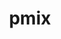 ---
title: "pmix"
layout: cache
categories: [package, develop-2023-05-21]
meta: {"versions": ["4.2.3"], "compilers": ["gcc@=11.1.0", "gcc@=11.3.0", "gcc@=12.1.0", "gcc@=12.3.0", "gcc@=7.3.1", "oneapi@=2023.0.0"], "oss": ["amzn2", "ubuntu20.04", "ubuntu22.04"], "platforms": ["linux"], "targets": ["aarch64", "neoverse_n1", "neoverse_v1", "ppc64le", "x86_64", "x86_64_v3"], "stacks": ["aws-ahug", "aws-ahug-aarch64", "aws-isc", "aws-isc-aarch64", "aws-pcluster-neoverse_n1", "aws-pcluster-neoverse_v1", "data-vis-sdk", "e4s", "e4s-oneapi", "e4s-power", "ml-linux-x86_64-cpu", "ml-linux-x86_64-cuda", "ml-linux-x86_64-rocm", "radiuss-aws", "radiuss-aws-aarch64", "root", "tutorial"], "num_specs": 15, "num_specs_by_stack": {"aws-isc-aarch64": 2, "aws-ahug-aarch64": 2, "root": 15, "radiuss-aws-aarch64": 2, "aws-pcluster-neoverse_n1": 1, "aws-pcluster-neoverse_v1": 1, "aws-ahug": 1, "aws-isc": 1, "radiuss-aws": 1, "e4s-power": 1, "data-vis-sdk": 1, "e4s-oneapi": 1, "e4s": 1, "tutorial": 2, "ml-linux-x86_64-cpu": 1, "ml-linux-x86_64-rocm": 1, "ml-linux-x86_64-cuda": 1}}
spec_details: [{"hash": "u5xxn2e3de5os4xfe3sbum3fwhfhk3tr", "compiler": "gcc@=7.3.1", "versions": ["4.2.3"], "os": "amzn2", "platform": "linux", "target": "aarch64", "variants": ["build_system=autotools", "~docs", "+pmi_backwards_compatibility", "~python", "~restful"], "stacks": ["aws-isc-aarch64", "aws-ahug-aarch64", "root"], "size": "-", "tarball": "https://binaries.spack.io/releases/develop-2023-05-21/build_cache/linux-amzn2-aarch64/gcc-7.3.1/pmix-4.2.3/linux-amzn2-aarch64-gcc-7.3.1-pmix-4.2.3-u5xxn2e3de5os4xfe3sbum3fwhfhk3tr.spack"}, {"hash": "farx7jpfjacs7lc5vx4yld72sgg4iy5u", "compiler": "gcc@=7.3.1", "versions": ["4.2.3"], "os": "amzn2", "platform": "linux", "target": "aarch64", "variants": ["build_system=autotools", "~docs", "+pmi_backwards_compatibility", "~python", "~restful"], "stacks": ["radiuss-aws-aarch64", "root"], "size": "-", "tarball": "https://binaries.spack.io/releases/develop-2023-05-21/build_cache/linux-amzn2-aarch64/gcc-7.3.1/pmix-4.2.3/linux-amzn2-aarch64-gcc-7.3.1-pmix-4.2.3-farx7jpfjacs7lc5vx4yld72sgg4iy5u.spack"}, {"hash": "zvihkjars6uclopdeyj63tnlnvgp2ube", "compiler": "gcc@=7.3.1", "versions": ["4.2.3"], "os": "amzn2", "platform": "linux", "target": "neoverse_n1", "variants": ["build_system=autotools", "~docs", "+pmi_backwards_compatibility", "~python", "~restful"], "stacks": ["aws-isc-aarch64", "aws-ahug-aarch64", "root"], "size": "-", "tarball": "https://binaries.spack.io/releases/develop-2023-05-21/build_cache/linux-amzn2-neoverse_n1/gcc-7.3.1/pmix-4.2.3/linux-amzn2-neoverse_n1-gcc-7.3.1-pmix-4.2.3-zvihkjars6uclopdeyj63tnlnvgp2ube.spack"}, {"hash": "bs23lcqkhqsakvhlqthlgnpnooe6z3kb", "compiler": "gcc@=7.3.1", "versions": ["4.2.3"], "os": "amzn2", "platform": "linux", "target": "neoverse_n1", "variants": ["build_system=autotools", "~docs", "+pmi_backwards_compatibility", "~python", "~restful"], "stacks": ["radiuss-aws-aarch64", "root"], "size": "-", "tarball": "https://binaries.spack.io/releases/develop-2023-05-21/build_cache/linux-amzn2-neoverse_n1/gcc-7.3.1/pmix-4.2.3/linux-amzn2-neoverse_n1-gcc-7.3.1-pmix-4.2.3-bs23lcqkhqsakvhlqthlgnpnooe6z3kb.spack"}, {"hash": "pyumc2thbqspsbacb6ru3c24zucqbw54", "compiler": "gcc@=12.3.0", "versions": ["4.2.3"], "os": "amzn2", "platform": "linux", "target": "neoverse_v1", "variants": ["build_system=autotools", "~docs", "+pmi_backwards_compatibility", "~python", "~restful"], "stacks": ["aws-pcluster-neoverse_n1", "aws-pcluster-neoverse_v1", "root"], "size": "-", "tarball": "https://binaries.spack.io/releases/develop-2023-05-21/build_cache/linux-amzn2-neoverse_v1/gcc-12.3.0/pmix-4.2.3/linux-amzn2-neoverse_v1-gcc-12.3.0-pmix-4.2.3-pyumc2thbqspsbacb6ru3c24zucqbw54.spack"}, {"hash": "gmrgpetgynbqp4x4kz7cwy3bu4gdrhk4", "compiler": "gcc@=7.3.1", "versions": ["4.2.3"], "os": "amzn2", "platform": "linux", "target": "x86_64_v3", "variants": ["build_system=autotools", "~docs", "+pmi_backwards_compatibility", "~python", "~restful"], "stacks": ["aws-ahug", "aws-isc", "root"], "size": "-", "tarball": "https://binaries.spack.io/releases/develop-2023-05-21/build_cache/linux-amzn2-x86_64_v3/gcc-7.3.1/pmix-4.2.3/linux-amzn2-x86_64_v3-gcc-7.3.1-pmix-4.2.3-gmrgpetgynbqp4x4kz7cwy3bu4gdrhk4.spack"}, {"hash": "i2ura66kr7k5lzh7oitumey7xlggu4su", "compiler": "gcc@=7.3.1", "versions": ["4.2.3"], "os": "amzn2", "platform": "linux", "target": "x86_64_v3", "variants": ["build_system=autotools", "~docs", "+pmi_backwards_compatibility", "~python", "~restful"], "stacks": ["radiuss-aws", "root"], "size": "-", "tarball": "https://binaries.spack.io/releases/develop-2023-05-21/build_cache/linux-amzn2-x86_64_v3/gcc-7.3.1/pmix-4.2.3/linux-amzn2-x86_64_v3-gcc-7.3.1-pmix-4.2.3-i2ura66kr7k5lzh7oitumey7xlggu4su.spack"}, {"hash": "wtaozn7ftovfzmfij2tnsjp54ovgwkg3", "compiler": "gcc@=11.1.0", "versions": ["4.2.3"], "os": "ubuntu20.04", "platform": "linux", "target": "ppc64le", "variants": ["build_system=autotools", "~docs", "+pmi_backwards_compatibility", "~python", "~restful"], "stacks": ["e4s-power", "root"], "size": "-", "tarball": "https://binaries.spack.io/releases/develop-2023-05-21/build_cache/linux-ubuntu20.04-ppc64le/gcc-11.1.0/pmix-4.2.3/linux-ubuntu20.04-ppc64le-gcc-11.1.0-pmix-4.2.3-wtaozn7ftovfzmfij2tnsjp54ovgwkg3.spack"}, {"hash": "2atzxsmncdmf4cmnstkfzgfwun7l2wzt", "compiler": "gcc@=11.1.0", "versions": ["4.2.3"], "os": "ubuntu20.04", "platform": "linux", "target": "x86_64_v3", "variants": ["build_system=autotools", "~docs", "+pmi_backwards_compatibility", "~python", "~restful"], "stacks": ["data-vis-sdk", "root"], "size": "-", "tarball": "https://binaries.spack.io/releases/develop-2023-05-21/build_cache/linux-ubuntu20.04-x86_64_v3/gcc-11.1.0/pmix-4.2.3/linux-ubuntu20.04-x86_64_v3-gcc-11.1.0-pmix-4.2.3-2atzxsmncdmf4cmnstkfzgfwun7l2wzt.spack"}, {"hash": "iuxkgufroxod6czv7hxbitcxwsxrmt5b", "compiler": "oneapi@=2023.0.0", "versions": ["4.2.3"], "os": "ubuntu20.04", "platform": "linux", "target": "x86_64", "variants": ["build_system=autotools", "~docs", "+pmi_backwards_compatibility", "~python", "~restful"], "stacks": ["e4s-oneapi", "root"], "size": "-", "tarball": "https://binaries.spack.io/releases/develop-2023-05-21/build_cache/linux-ubuntu20.04-x86_64/oneapi-2023.0.0/pmix-4.2.3/linux-ubuntu20.04-x86_64-oneapi-2023.0.0-pmix-4.2.3-iuxkgufroxod6czv7hxbitcxwsxrmt5b.spack"}, {"hash": "6a4bv7var4cjlyd5aq3asmo6mtn3cstb", "compiler": "gcc@=11.1.0", "versions": ["4.2.3"], "os": "ubuntu20.04", "platform": "linux", "target": "x86_64_v3", "variants": ["build_system=autotools", "~docs", "+pmi_backwards_compatibility", "~python", "~restful"], "stacks": ["e4s", "root"], "size": "-", "tarball": "https://binaries.spack.io/releases/develop-2023-05-21/build_cache/linux-ubuntu20.04-x86_64_v3/gcc-11.1.0/pmix-4.2.3/linux-ubuntu20.04-x86_64_v3-gcc-11.1.0-pmix-4.2.3-6a4bv7var4cjlyd5aq3asmo6mtn3cstb.spack"}, {"hash": "b3q5rncidrfc3uc5h2bpbbqe4hnpyn7e", "compiler": "gcc@=11.3.0", "versions": ["4.2.3"], "os": "ubuntu22.04", "platform": "linux", "target": "x86_64_v3", "variants": ["build_system=autotools", "~docs", "+pmi_backwards_compatibility", "~python", "~restful"], "stacks": ["tutorial", "ml-linux-x86_64-cpu", "root"], "size": "-", "tarball": "https://binaries.spack.io/releases/develop-2023-05-21/build_cache/linux-ubuntu22.04-x86_64_v3/gcc-11.3.0/pmix-4.2.3/linux-ubuntu22.04-x86_64_v3-gcc-11.3.0-pmix-4.2.3-b3q5rncidrfc3uc5h2bpbbqe4hnpyn7e.spack"}, {"hash": "ssjzsooahhqvkqikctjytuepfu52euhd", "compiler": "gcc@=11.3.0", "versions": ["4.2.3"], "os": "ubuntu22.04", "platform": "linux", "target": "x86_64_v3", "variants": ["build_system=autotools", "~docs", "+pmi_backwards_compatibility", "~python", "~restful"], "stacks": ["ml-linux-x86_64-rocm", "root"], "size": "-", "tarball": "https://binaries.spack.io/releases/develop-2023-05-21/build_cache/linux-ubuntu22.04-x86_64_v3/gcc-11.3.0/pmix-4.2.3/linux-ubuntu22.04-x86_64_v3-gcc-11.3.0-pmix-4.2.3-ssjzsooahhqvkqikctjytuepfu52euhd.spack"}, {"hash": "nyexa37lzomk5q6hrimku773d27t2mx5", "compiler": "gcc@=11.3.0", "versions": ["4.2.3"], "os": "ubuntu22.04", "platform": "linux", "target": "x86_64_v3", "variants": ["build_system=autotools", "~docs", "+pmi_backwards_compatibility", "~python", "~restful"], "stacks": ["ml-linux-x86_64-cuda", "root"], "size": "-", "tarball": "https://binaries.spack.io/releases/develop-2023-05-21/build_cache/linux-ubuntu22.04-x86_64_v3/gcc-11.3.0/pmix-4.2.3/linux-ubuntu22.04-x86_64_v3-gcc-11.3.0-pmix-4.2.3-nyexa37lzomk5q6hrimku773d27t2mx5.spack"}, {"hash": "ta5oah7od4ion35zpjsghf7e3qovd2gz", "compiler": "gcc@=12.1.0", "versions": ["4.2.3"], "os": "ubuntu22.04", "platform": "linux", "target": "x86_64_v3", "variants": ["build_system=autotools", "~docs", "+pmi_backwards_compatibility", "~python", "~restful"], "stacks": ["tutorial", "root"], "size": "-", "tarball": "https://binaries.spack.io/releases/develop-2023-05-21/build_cache/linux-ubuntu22.04-x86_64_v3/gcc-12.1.0/pmix-4.2.3/linux-ubuntu22.04-x86_64_v3-gcc-12.1.0-pmix-4.2.3-ta5oah7od4ion35zpjsghf7e3qovd2gz.spack"}]
---